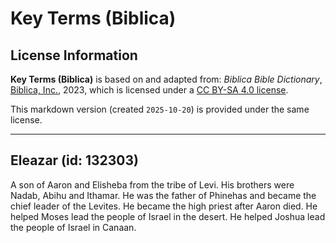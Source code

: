 # Key Terms (Biblica)

## License Information

**Key Terms (Biblica)** is based on and adapted from: _Biblica Bible Dictionary_, [Biblica, Inc.](https://www.biblica.com/), 2023, which is licensed under a [CC BY-SA 4.0 license](https://creativecommons.org/licenses/by-sa/4.0/legalcode.en).

This markdown version (created `2025-10-20`) is provided under the same license.



--------------------------------

## Eleazar (id: 132303)

A son of Aaron and Elisheba from the tribe of Levi. His brothers were Nadab, Abihu and Ithamar. He was the father of Phinehas and became the chief leader of the Levites. He became the high priest after Aaron died. He helped Moses lead the people of Israel in the desert. He helped Joshua lead the people of Israel in Canaan.


